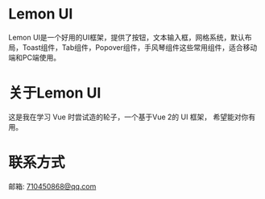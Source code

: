 # Lemon UI
Lemon UI是一个好用的UI框架，提供了按钮，文本输入框，网格系统，默认布局，Toast组件，Tab组件，Popover组件，手风琴组件这些常用组件，适合移动端和PC端使用。

# 关于Lemon UI
这是我在学习 Vue 时尝试造的轮子，一个基于Vue 2的 UI 框架， 希望能对你有用。

# 联系方式
邮箱: 710450868@qq.com